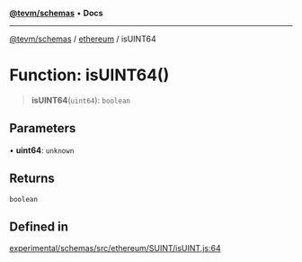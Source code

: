 [**@tevm/schemas**](../../README.md) • **Docs**

***

[@tevm/schemas](../../modules.md) / [ethereum](../README.md) / isUINT64

# Function: isUINT64()

> **isUINT64**(`uint64`): `boolean`

## Parameters

• **uint64**: `unknown`

## Returns

`boolean`

## Defined in

[experimental/schemas/src/ethereum/SUINT/isUINT.js:64](https://github.com/qbzzt/tevm-monorepo/blob/main/experimental/schemas/src/ethereum/SUINT/isUINT.js#L64)
